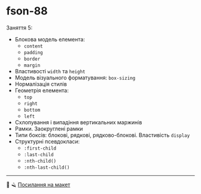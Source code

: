 # fson-88

Заняття 5:

- Блокова модель елемента:
  - `content`
  - `padding`
  - `border`
  - `margin`
- Властивості `width` та `height`
- Модель візуального форматування: `box-sizing`
- Нормалізація стилів
- Геометрія елемента:
  - `top`
  - `right`
  - `bottom`
  - `left`
- Схлопування і випадіння вертикальних маржинів
- Рамки. Заокруглені рамки
- Типи боксів: блокові, рядкові, рядково-блокові. Властивість `display`
- Структурні псевдокласи:
  - `:first-сhild`
  - `:last-сhild`
  - `:nth-child()`
  - `:nth-last-child()`

---

💈 🪒
[Посилання на макет](https://www.figma.com/file/z6Rb84e4NKxe66QNokOWA8/Barbershop-EN?node-id=1374%3A32)
